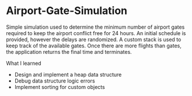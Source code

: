 # Airport-Gate-Simulation

Simple simulation used to determine the minimum number of airport gates required to keep the airport conflict free for 24 hours. An initial schedule is provided, however the delays are randomized. A custom stack is used to keep track of the available gates. Once there are more flights than gates, the application returns the final time and terminates. 

What I learned
 - Design and implement a heap data structure
 - Debug data structure logic errors
 - Implement sorting for custom objects
